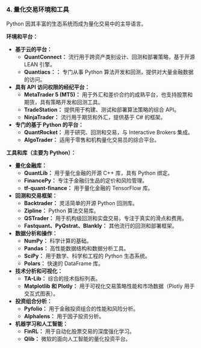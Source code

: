 ### 4. 量化交易环境和工具

Python 因其丰富的生态系统而成为量化交易中的主导语言。

**环境和平台：**

*   **基于云的平台：**
    *   **QuantConnect：** 流行用于跨资产类别设计、回测和部署策略，基于开源 LEAN 引擎。
    *   **Quantiacs：：** 专门从事 Python 算法开发和回测，提供对大量金融数据的访问。
*   **具有 API 访问权限的经纪平台：**
    *   **MetaTrader 5 (MT5)：** 用于外汇和差价合约的成熟平台，也支持股票和期货，具有策略开发和回测工具。
    *   **TradeStation：** 提供用于构建、测试和部署算法策略的综合 API。
    *   **NinjaTrader：** 流行用于期货和外汇，提供基于 C# 的框架。
*   **专门的基于 Python 的平台：**
    *   **QuantRocket：** 用于研究、回测和交易，与 Interactive Brokers 集成。
    *   **AlgoTrader：** 适用于零售和机构量化交易员的综合平台。

**工具和库（主要为 Python）：**

*   **量化金融库：**
    *   **QuantLib：** 用于量化金融的开源 C++ 库，具有 Python 绑定。
    *   **FinancePy：** 专注于金融衍生品的定价和风险管理。
    *   **tf-quant-finance：** 用于量化金融的 TensorFlow 库。
*   **回测和交易框架：**
    *   **Backtrader：** 灵活简单的开源 Python 回测库。
    *   **Zipline：** Python 算法交易库。
    *   **QSTrader：** 用于机构级回测和实盘交易，专注于真实的滑点和费用。
    *   **Fastquant、PyQstrat、Blankly：** 其他流行的回测和部署框架。
*   **数据分析和操作：**
    *   **NumPy：** 科学计算的基础。
    *   **Pandas：** 高性能数据结构和数据分析工具。
    *   **SciPy：** 用于数学、科学和工程的 Python 生态系统。
    *   **Polars：** 快速的 DataFrame 库。
*   **技术分析和可视化：**
    *   **TA-Lib：** 综合的技术指标列表。
    *   **Matplotlib 和 Plotly：** 用于可视化交易策略性能和市场数据（Plotly 用于交互式图表）。
*   **投资组合分析：**
    *   **Pyfolio：** 用于金融投资组合的性能和风险分析。
    *   **Alphalens：** 用于因子投资分析。
*   **机器学习和人工智能：**
    *   **FinRL：** 用于自动化股票交易的深度强化学习。
    *   **Qlib：** 微软的面向人工智能的量化投资平台。
